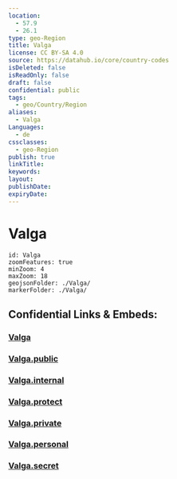 ```yaml
---
location:
  - 57.9
  - 26.1
type: geo-Region
title: Valga
license: CC BY-SA 4.0
source: https://datahub.io/core/country-codes
isDeleted: false
isReadOnly: false
draft: false
confidential: public
tags:
  - geo/Country/Region
aliases:
  - Valga
Languages:
  - de
cssclasses:
  - geo-Region
publish: true
linkTitle:
keywords:
layout:
publishDate:
expiryDate:
---
```


# Valga

```leaflet
id: Valga
zoomFeatures: true 
minZoom: 4 
maxZoom: 18
geojsonFolder: ./Valga/
markerFolder: ./Valga/
```


## Confidential Links & Embeds: 

### [Valga](/_Standards/Earth/Continent/Europe/Europe~North/Estonia/Counties~Estonia/Valga.md) 

### [Valga.public](/_public/Earth/Continent/Europe/Europe~North/Estonia/Counties~Estonia/Valga.public.md) 

### [Valga.internal](/_internal/Earth/Continent/Europe/Europe~North/Estonia/Counties~Estonia/Valga.internal.md) 

### [Valga.protect](/_protect/Earth/Continent/Europe/Europe~North/Estonia/Counties~Estonia/Valga.protect.md) 

### [Valga.private](/_private/Earth/Continent/Europe/Europe~North/Estonia/Counties~Estonia/Valga.private.md) 

### [Valga.personal](/_personal/Earth/Continent/Europe/Europe~North/Estonia/Counties~Estonia/Valga.personal.md) 

### [Valga.secret](/_secret/Earth/Continent/Europe/Europe~North/Estonia/Counties~Estonia/Valga.secret.md)

